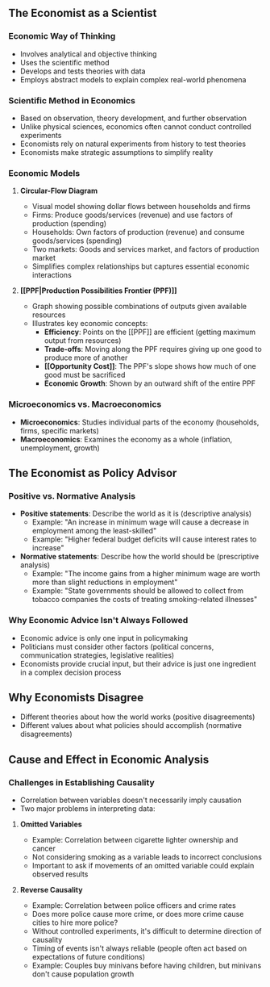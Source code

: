 ## The Economist as a Scientist

### Economic Way of Thinking

- Involves analytical and objective thinking
- Uses the scientific method
- Develops and tests theories with data
- Employs abstract models to explain complex real-world phenomena

### Scientific Method in Economics

- Based on observation, theory development, and further observation
- Unlike physical sciences, economics often cannot conduct controlled experiments
- Economists rely on natural experiments from history to test theories
- Economists make strategic assumptions to simplify reality

### Economic Models

1. **Circular-Flow Diagram**
    
    - Visual model showing dollar flows between households and firms
    - Firms: Produce goods/services (revenue) and use factors of production (spending)
    - Households: Own factors of production (revenue) and consume goods/services (spending)
    - Two markets: Goods and services market, and factors of production market
    - Simplifies complex relationships but captures essential economic interactions
2. **[[PPF|Production Possibilities Frontier (PPF)]]**
    
    - Graph showing possible combinations of outputs given available resources
    - Illustrates key economic concepts:
        - **Efficiency**: Points on the [[PPF]] are efficient (getting maximum output from resources)
        - **Trade-offs**: Moving along the PPF requires giving up one good to produce more of another
        - **[[Opportunity Cost]]**: The PPF's slope shows how much of one good must be sacrificed
        - **Economic Growth**: Shown by an outward shift of the entire PPF

### Microeconomics vs. Macroeconomics

- **Microeconomics**: Studies individual parts of the economy (households, firms, specific markets)
- **Macroeconomics**: Examines the economy as a whole (inflation, unemployment, growth)

## The Economist as Policy Advisor

### Positive vs. Normative Analysis

- **Positive statements**: Describe the world as it is (descriptive analysis)
    - Example: "An increase in minimum wage will cause a decrease in employment among the least-skilled"
    - Example: "Higher federal budget deficits will cause interest rates to increase"
- **Normative statements**: Describe how the world should be (prescriptive analysis)
    - Example: "The income gains from a higher minimum wage are worth more than slight reductions in employment"
    - Example: "State governments should be allowed to collect from tobacco companies the costs of treating smoking-related illnesses"

### Why Economic Advice Isn't Always Followed

- Economic advice is only one input in policymaking
- Politicians must consider other factors (political concerns, communication strategies, legislative realities)
- Economists provide crucial input, but their advice is just one ingredient in a complex decision process

## Why Economists Disagree

- Different theories about how the world works (positive disagreements)
- Different values about what policies should accomplish (normative disagreements)

## Cause and Effect in Economic Analysis

### Challenges in Establishing Causality

- Correlation between variables doesn't necessarily imply causation
- Two major problems in interpreting data:

1. **Omitted Variables**
    
    - Example: Correlation between cigarette lighter ownership and cancer
    - Not considering smoking as a variable leads to incorrect conclusions
    - Important to ask if movements of an omitted variable could explain observed results
2. **Reverse Causality**
    
    - Example: Correlation between police officers and crime rates
    - Does more police cause more crime, or does more crime cause cities to hire more police?
    - Without controlled experiments, it's difficult to determine direction of causality
    - Timing of events isn't always reliable (people often act based on expectations of future conditions)
    - Example: Couples buy minivans before having children, but minivans don't cause population growth